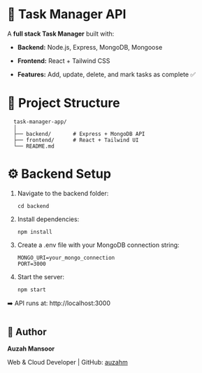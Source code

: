 # 🚀 Task Manager API

A **full stack Task Manager** built with:

- **Backend:** Node.js, Express, MongoDB, Mongoose  

- **Frontend:** React + Tailwind CSS

- **Features:** Add, update, delete, and mark tasks as complete ✅

# 🚀 Project Structure

      task-manager-app/
      │
      ├── backend/       # Express + MongoDB API
      ├── frontend/      # React + Tailwind UI
      └── README.md

# ⚙️ Backend Setup

  1. Navigate to the backend folder:
     
         cd backend

  2. Install dependencies:

         npm install

  3. Create a .env file with your MongoDB connection string:

         MONGO_URI=your_mongo_connection
         PORT=3000

  4. Start the server:

         npm start

➡️ API runs at: http://localhost:3000

#

## 👤 Author
**Auzah Mansoor**

Web & Cloud Developer | GitHub: [auzahm](https://github.com/auzahm)







